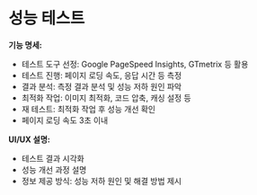 # 성능 테스트

<p><b>기능 명세:</b></p><ul><li>테스트 도구 선정: Google PageSpeed Insights, GTmetrix 등 활용</li><li>테스트 진행: 페이지 로딩 속도, 응답 시간 등 측정</li><li>결과 분석: 측정 결과 분석 및 성능 저하 원인 파악</li><li>최적화 작업: 이미지 최적화, 코드 압축, 캐싱 설정 등</li><li>재 테스트: 최적화 작업 후 성능 개선 확인</li><li>페이지 로딩 속도 3초 이내</li></ul><p><b>UI/UX 설명:</b></p><ul><li>테스트 결과 시각화</li><li>성능 개선 과정 설명</li><li>정보 제공 방식: 성능 저하 원인 및 해결 방법 제시</li></ul>